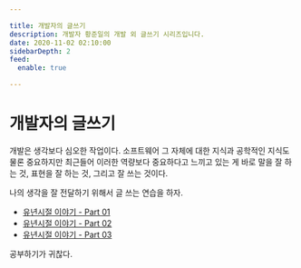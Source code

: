 ```yaml
---

title: 개발자의 글쓰기
description: 개발자 황준일의 개발 외 글쓰기 시리즈입니다.
date: 2020-11-02 02:10:00
sidebarDepth: 2
feed:
  enable: true

---
```


# 개발자의 글쓰기

개발은 생각보다 심오한 작업이다.
소프트웨어 그 자체에 대한 지식과 공학적인 지식도 물론 중요하지만 최근들어 이러한 역량보다 중요하다고 느끼고 있는 게 바로
말을 잘 하는 것, 표현을 잘 하는 것, 그리고 잘 쓰는 것이다.

나의 생각을 잘 전달하기 위해서 글 쓰는 연습을 하자. 

- [유년시절 이야기 - Part 01](./01-유년시절-이야기-1/)
- [유년시절 이야기 - Part 02](./01-유년시절-이야기-2/)
- [유년시절 이야기 - Part 03](./01-유년시절-이야기-3/)

공부하기가 귀찮다.

